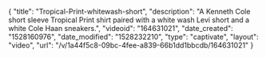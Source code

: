 {
    "title": "Tropical-Print-whitewash-short",
    "description": "A Kenneth Cole short sleeve Tropical Print shirt paired with a white wash Levi short and a white Cole Haan sneakers.",
    "videoid": "164631021",
    "date_created": "1528160976",
    "date_modified": "1528232210",
    "type": "captivate",
    "layout": "video",
    "url": "\/v\/1a44f5c8-09bc-4fee-a839-66b1dd1bbcdb\/164631021"
}